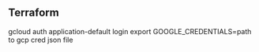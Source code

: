## Terraform
gcloud auth application-default login
export GOOGLE_CREDENTIALS=path to gcp cred json file